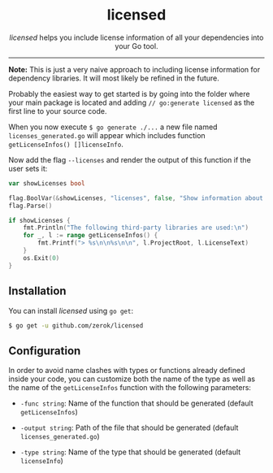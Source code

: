 <h1 align="center">licensed</h1>

<p align="center"><em>licensed</em> helps you include license information of
all your dependencies into your Go tool.</p>

-------------

**Note:** This is just a very naive approach to including license information
for dependency libraries. It will most likely be refined in the future.

Probably the easiest way to get started is by going into the folder where your
main package is located and adding `// go:generate licensed` as the first line
to your source code.

When you now execute `$ go generate ./...` a new file named
`licenses_generated.go` will appear which includes function `getLicenseInfos()
[]licenseInfo`.

Now add the flag `--licenses` and render the output of this function if the
user sets it:

```go
var showLicenses bool

flag.BoolVar(&showLicenses, "licenses", false, "Show information about all used dependencies")
flag.Parse()

if showLicenses {
    fmt.Println("The following third-party libraries are used:\n")
    for _, l := range getLicenseInfos() {
        fmt.Printf("> %s\n\n%s\n\n", l.ProjectRoot, l.LicenseText)
    }
    os.Exit(0)
}
```

## Installation

You can install *licensed* using `go get`:

```sh
$ go get -u github.com/zerok/licensed
```

## Configuration

In order to avoid name clashes with types or functions already defined inside
your code, you can customize both the name of the type as well as the name of
the `getLicenseInfos` function with the following parameters:

- `-func string`: Name of the function that should be generated (default
  `getLicenseInfos`)

- `-output string`: Path of the file that should be generated (default
  `licenses_generated.go`)

- `-type string`: Name of the type that should be generated (default
  `licenseInfo`)

